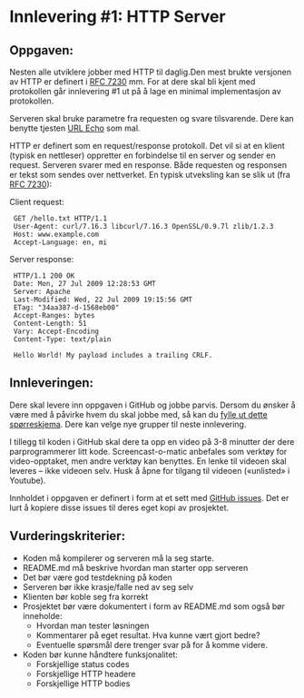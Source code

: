 Innlevering #1: HTTP Server
===========================

Oppgaven:
---------

Nesten alle utviklere jobber med HTTP til daglig.Den mest brukte versjonen av HTTP er definert i [RFC 7230](https://tools.ietf.org/html/rfc7230) mm. For at dere skal bli kjent med protokollen går innlevering #1 ut på å lage en minimal implementasjon av protokollen.

Serveren skal bruke parametre fra requesten og svare tilsvarende. Dere kan benytte tjesten [URL Echo](http://ivanzuzak.info/urlecho/) som mal.

HTTP er definert som en request/response protokoll. Det vil si at en klient (typisk en nettleser) oppretter en forbindelse til en server og sender en request. Serveren svarer med en response. Både requesten og responsen er tekst som sendes over nettverket. En typisk utveksling kan se slik ut (fra [RFC 7230](https://tools.ietf.org/html/rfc7230#section-2.1)):

Client request:

     GET /hello.txt HTTP/1.1
     User-Agent: curl/7.16.3 libcurl/7.16.3 OpenSSL/0.9.7l zlib/1.2.3
     Host: www.example.com
     Accept-Language: en, mi


Server response:

     HTTP/1.1 200 OK
     Date: Mon, 27 Jul 2009 12:28:53 GMT
     Server: Apache
     Last-Modified: Wed, 22 Jul 2009 19:15:56 GMT
     ETag: "34aa387-d-1568eb00"
     Accept-Ranges: bytes
     Content-Length: 51
     Vary: Accept-Encoding
     Content-Type: text/plain

     Hello World! My payload includes a trailing CRLF.  


Innleveringen:
--------------

Dere skal levere inn oppgaven i GitHub og jobbe parvis. Dersom du ønsker å være med å påvirke hvem du skal jobbe med, så kan du [fylle ut dette spørreskjema](https://goo.gl/forms/4wHR1X6a7ufjVJh82). Dere kan velge nye grupper til neste innlevering.

I tillegg til koden i GitHub skal dere ta opp en video på 3-8 minutter der dere parprogrammerer litt kode. Screencast-o-matic anbefales som verktøy for video-opptaket, men andre verktøy kan benyttes. En lenke til videoen skal leveres – ikke videoen selv. Husk å åpne for tilgang til videoen («unlisted» i Youtube).


Innholdet i oppgaven er definert i form at et sett med [GitHub issues](https://github.com/jhannes-playpen/innlevering-1-http/issues). Det er lurt å kopiere disse issues til deres eget kopi av prosjektet.




Vurderingskriterier:
--------------------

* Koden må kompilerer og serveren må la seg starte.
* README.md må beskrive hvordan man starter opp serveren
* Det bør være god testdekning på koden
* Serveren bør ikke krasje/falle ned av seg selv
* Klienten bør koble seg fra korrekt
* Prosjektet bør være dokumentert i form av README.md som også bør inneholde:
  * Hvordan man tester løsningen
  * Kommentarer på eget resultat. Hva kunne vært gjort bedre?
  * Eventuelle spørsmål dere trenger svar på for å komme videre.
* Koden bør kunne håndtere funksjonalitet:
  * Forskjellige status codes
  * Forskjellige HTTP headere
  * Forskjellige HTTP bodies





